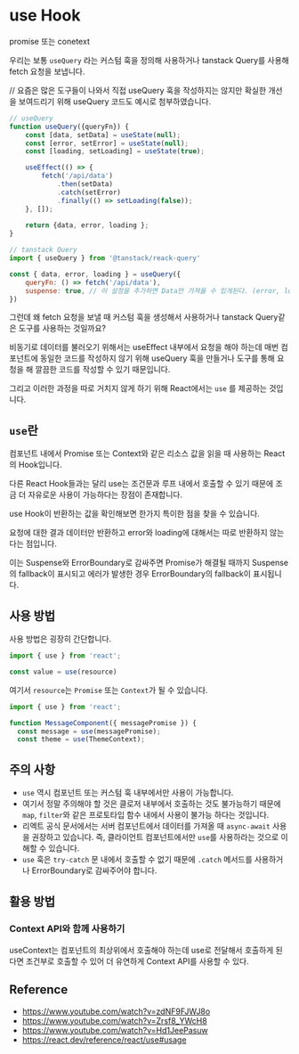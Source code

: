 # use Hook

promise 또는 conetext

우리는 보통 `useQuery` 라는 커스텀 훅을 정의해 사용하거나 tanstack Query를 사용해  fetch 요청을 보냅니다.

// 요즘은 많은 도구들이 나와서 직접 useQuery 훅을 작성하지는 않지만 확실한 개선을 보여드리기 위해 useQuery 코드도 예시로 첨부하였습니다.

```jsx
// useQuery
function useQuery({queryFn}) {
	const [data, setData] = useState(null);
	const [error, setError] = useState(null);
	const [loading, setLoading] = useState(true);

	useEffect(() => {
		fetch('/api/data')
			.then(setData)
			.catch(setError)
			.finally(() => setLoading(false));
	}, []);
	
	return {data, error, loading };
}

// tanstack Query
import { useQuery } from '@tanstack/reack-query'

const { data, error, loading } = useQuery({
	queryFn: () => fetch('/api/data'),
	suspense: true, // 이 설정을 추가하면 Data만 가져올 수 있게된다. (error, loading 처리 X)
})
```

그런데 왜 fetch 요청을 보낼 때 커스텀 훅을 생성해서 사용하거나 tanstack Query같은 도구를 사용하는 것일까요?

비동기로 데이터를 불러오기 위해서는 useEffect 내부에서 요청을 해야 하는데 매번 컴포넌트에 동일한 코드를 작성하지 않기 위해 useQuery 훅을 만들거나 도구를 통해 요청을 해 깔끔한 코드를 작성할 수 있기 때문입니다.

그리고 이러한 과정을 따로 거치지 않게 하기 위해 React에서는 `use` 를 제공하는 것입니다.


## `use`란

컴포넌트 내에서  Promise 또는 Context와 같은 리소스 값을 읽을 때 사용하는 React의 Hook입니다.

다른 React Hook들과는 달리 use는 조건문과 루프 내에서 호출할 수 있기 때문에 조금 더 자유로운 사용이 가능하다는 장점이 존재합니다.

use Hook이 반환하는 값을 확인해보면 한가지 특이한 점을 찾을 수 있습니다.

요청에 대한 결과 데이터만 반환하고 error와 loading에 대해서는 따로 반환하지 않는다는 점입니다.

이는 Suspense와 ErrorBoundary로 감싸주면 Promise가 해결될 때까지 Suspense의 fallback이 표시되고 에러가 발생한 경우 ErrorBoundary의 fallback이 표시됩니다.

## 사용 방법

사용 방법은 굉장히 간단합니다.

```jsx
import { use } from 'react';

const value = use(resource)
```

여기서 `resource`는 `Promise` 또는 `Context`가 될 수 있습니다.

```jsx
import { use } from 'react';

function MessageComponent({ messagePromise }) {
  const message = use(messagePromise);
  const theme = use(ThemeContext);
```

## 주의 사항

- `use` 역시 컴포넌트 또는 커스텀 훅 내부에서만 사용이 가능합니다.
- 여기서 정말 주의해야 할 것은 클로저 내부에서 호출하는 것도 불가능하기 때문에 `map`, `filter`와 같은 프로토타입 함수 내에서 사용이 불가능 하다는 것입니다.
- 리엑트 공식 문서에서는 서버 컴포넌트에서 데이터를 가져올 때 `async-await` 사용을 권장하고 있습니다. 즉, 클라이언트 컴포넌트에서만 `use`를 사용하라는 것으로 이해할 수 있습니다.
- `use` 훅은 `try-catch` 문 내에서 호출할 수 없기 때문에 `.catch` 메서드를 사용하거나 ErrorBoundary로 감싸주어야 합니다.

## 활용 방법

### Context API와 함께 사용하기

useContext는 컴포넌트의 최상위에서 호출해야 하는데 use로 전달해서 호출하게 된다면 조건부로 호출할 수 있어 더 유연하게 Context API를 사용할 수 있다.



## Reference
- https://www.youtube.com/watch?v=zdNF9FJWJ8o
- https://www.youtube.com/watch?v=Zrsf8_YWcH8
- https://www.youtube.com/watch?v=Hd1JeePasuw
- https://react.dev/reference/react/use#usage
